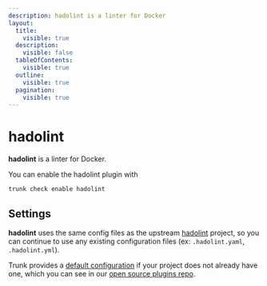 ```yaml
---
description: hadolint is a linter for Docker
layout:
  title:
    visible: true
  description:
    visible: false
  tableOfContents:
    visible: true
  outline:
    visible: true
  pagination:
    visible: true
---
```


# hadolint

**hadolint** is a linter for Docker.

You can enable the hadolint plugin with

```shell
trunk check enable hadolint
```

## Settings


**hadolint** uses the same config files as the
upstream [hadolint](https://github.com/hadolint/hadolint#readme) project, so you can continue to use any
existing configuration files (ex: `.hadolint.yaml`, `.hadolint.yml`).
    

Trunk provides a [default configuration](https://github.com/trunk-io/plugins/tree/main/linters/hadolint) if your project does not already have one,
which you can see in our [open source plugins repo](https://github.com/trunk-io/plugins/tree/main).
